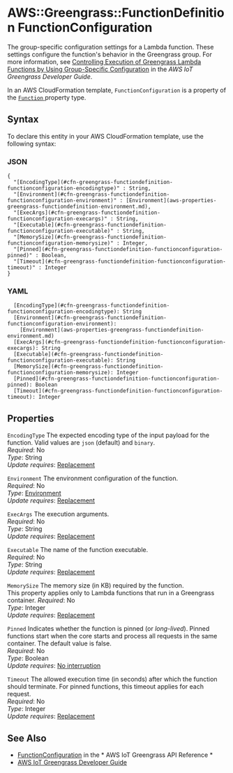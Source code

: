# AWS::Greengrass::FunctionDefinition FunctionConfiguration<a name="aws-properties-greengrass-functiondefinition-functionconfiguration"></a>

<a name="aws-properties-greengrass-functiondefinition-functionconfiguration-description"></a>The group\-specific configuration settings for a Lambda function\. These settings configure the function's behavior in the Greengrass group\. For more information, see [Controlling Execution of Greengrass Lambda Functions by Using Group\-Specific Configuration](https://docs.aws.amazon.com/greengrass/latest/developerguide/lambda-group-config.html) in the *AWS IoT Greengrass Developer Guide*\.

<a name="aws-properties-greengrass-functiondefinition-functionconfiguration-inheritance"></a> In an AWS CloudFormation template, `FunctionConfiguration` is a property of the [ `Function` ](https://docs.aws.amazon.com/AWSCloudFormation/latest/UserGuide/aws-properties-greengrass-functiondefinition-function.html) property type\.

## Syntax<a name="aws-properties-greengrass-functiondefinition-functionconfiguration-syntax"></a>

To declare this entity in your AWS CloudFormation template, use the following syntax:

### JSON<a name="aws-properties-greengrass-functiondefinition-functionconfiguration-syntax.json"></a>

```
{
  "[EncodingType](#cfn-greengrass-functiondefinition-functionconfiguration-encodingtype)" : String,
  "[Environment](#cfn-greengrass-functiondefinition-functionconfiguration-environment)" : [Environment](aws-properties-greengrass-functiondefinition-environment.md),
  "[ExecArgs](#cfn-greengrass-functiondefinition-functionconfiguration-execargs)" : String,
  "[Executable](#cfn-greengrass-functiondefinition-functionconfiguration-executable)" : String,
  "[MemorySize](#cfn-greengrass-functiondefinition-functionconfiguration-memorysize)" : Integer,
  "[Pinned](#cfn-greengrass-functiondefinition-functionconfiguration-pinned)" : Boolean,
  "[Timeout](#cfn-greengrass-functiondefinition-functionconfiguration-timeout)" : Integer
}
```

### YAML<a name="aws-properties-greengrass-functiondefinition-functionconfiguration-syntax.yaml"></a>

```
  [EncodingType](#cfn-greengrass-functiondefinition-functionconfiguration-encodingtype): String
  [Environment](#cfn-greengrass-functiondefinition-functionconfiguration-environment): 
    [Environment](aws-properties-greengrass-functiondefinition-environment.md)
  [ExecArgs](#cfn-greengrass-functiondefinition-functionconfiguration-execargs): String
  [Executable](#cfn-greengrass-functiondefinition-functionconfiguration-executable): String
  [MemorySize](#cfn-greengrass-functiondefinition-functionconfiguration-memorysize): Integer
  [Pinned](#cfn-greengrass-functiondefinition-functionconfiguration-pinned): Boolean
  [Timeout](#cfn-greengrass-functiondefinition-functionconfiguration-timeout): Integer
```

## Properties<a name="aws-properties-greengrass-functiondefinition-functionconfiguration-properties"></a>

`EncodingType`  <a name="cfn-greengrass-functiondefinition-functionconfiguration-encodingtype"></a>
The expected encoding type of the input payload for the function\. Valid values are `json` \(default\) and `binary`\.  
*Required*: No  
*Type*: String  
*Update requires*: [Replacement](https://docs.aws.amazon.com/AWSCloudFormation/latest/UserGuide/using-cfn-updating-stacks-update-behaviors.html#update-replacement)

`Environment`  <a name="cfn-greengrass-functiondefinition-functionconfiguration-environment"></a>
The environment configuration of the function\.  
*Required*: No  
*Type*: [Environment](aws-properties-greengrass-functiondefinition-environment.md)  
*Update requires*: [Replacement](https://docs.aws.amazon.com/AWSCloudFormation/latest/UserGuide/using-cfn-updating-stacks-update-behaviors.html#update-replacement)

`ExecArgs`  <a name="cfn-greengrass-functiondefinition-functionconfiguration-execargs"></a>
The execution arguments\.  
*Required*: No  
*Type*: String  
*Update requires*: [Replacement](https://docs.aws.amazon.com/AWSCloudFormation/latest/UserGuide/using-cfn-updating-stacks-update-behaviors.html#update-replacement)

`Executable`  <a name="cfn-greengrass-functiondefinition-functionconfiguration-executable"></a>
The name of the function executable\.  
*Required*: No  
*Type*: String  
*Update requires*: [Replacement](https://docs.aws.amazon.com/AWSCloudFormation/latest/UserGuide/using-cfn-updating-stacks-update-behaviors.html#update-replacement)

`MemorySize`  <a name="cfn-greengrass-functiondefinition-functionconfiguration-memorysize"></a>
The memory size \(in KB\) required by the function\.  
This property applies only to Lambda functions that run in a Greengrass container\.
*Required*: No  
*Type*: Integer  
*Update requires*: [Replacement](https://docs.aws.amazon.com/AWSCloudFormation/latest/UserGuide/using-cfn-updating-stacks-update-behaviors.html#update-replacement)

`Pinned`  <a name="cfn-greengrass-functiondefinition-functionconfiguration-pinned"></a>
Indicates whether the function is pinned \(or *long\-lived*\)\. Pinned functions start when the core starts and process all requests in the same container\. The default value is false\.  
*Required*: No  
*Type*: Boolean  
*Update requires*: [No interruption](https://docs.aws.amazon.com/AWSCloudFormation/latest/UserGuide/using-cfn-updating-stacks-update-behaviors.html#update-no-interrupt)

`Timeout`  <a name="cfn-greengrass-functiondefinition-functionconfiguration-timeout"></a>
The allowed execution time \(in seconds\) after which the function should terminate\. For pinned functions, this timeout applies for each request\.  
*Required*: No  
*Type*: Integer  
*Update requires*: [Replacement](https://docs.aws.amazon.com/AWSCloudFormation/latest/UserGuide/using-cfn-updating-stacks-update-behaviors.html#update-replacement)

## See Also<a name="aws-properties-greengrass-functiondefinition-functionconfiguration--seealso"></a>
+  [FunctionConfiguration](https://docs.aws.amazon.com/greengrass/latest/apireference/definitions-functionconfiguration.html) in the * AWS IoT Greengrass API Reference * 
+  [AWS IoT Greengrass Developer Guide](https://docs.aws.amazon.com/greengrass/latest/developerguide/) 